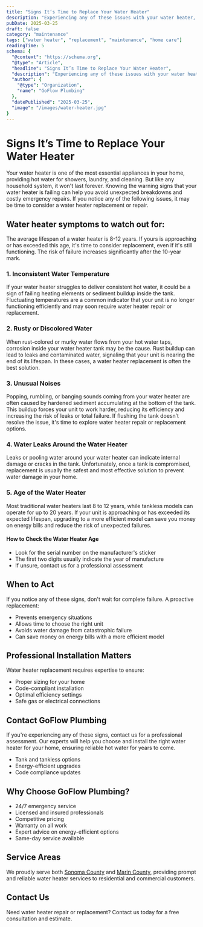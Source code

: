 ```yaml
---
title: "Signs It’s Time to Replace Your Water Heater"
description: "Experiencing any of these issues with your water heater, GoFlow Plumbing offers expert water heater repair and water heater replacement services to keep your home comfortable and safe."
pubDate: 2025-03-25
draft: false
category: "maintenance"
tags: ["water heater", "replacement", "maintenance", "home care"]
readingTime: 5
schema: {
  "@context": "https://schema.org",
  "@type": "Article",
  "headline": "Signs It’s Time to Replace Your Water Heater",
  "description": "Experiencing any of these issues with your water heater, GoFlow Plumbing offers expert water heater repair and water heater replacement services to keep your home comfortable and safe.",
  "author": {
    "@type": "Organization",
    "name": "GoFlow Plumbing"
  },
  "datePublished": "2025-03-25",
  "image": "/images/water-heater.jpg"
}
---
```


# Signs It’s Time to Replace Your Water Heater

Your water heater is one of the most essential appliances in your home, providing hot water for showers, laundry, and cleaning. But like any household system, it won't last forever. Knowing the warning signs that your water heater is failing can help you avoid unexpected breakdowns and costly emergency repairs. If you notice any of the following issues, it may be time to consider a water heater replacement or repair.

## Water heater symptoms to watch out for:

The average lifespan of a water heater is 8-12 years. If yours is approaching or has exceeded this age, it's time to consider replacement, even if it's still functioning. The risk of failure increases significantly after the 10-year mark.

### 1. Inconsistent Water Temperature
If your water heater struggles to deliver consistent hot water, it could be a sign of failing heating elements or sediment buildup inside the tank. Fluctuating temperatures are a common indicator that your unit is no longer functioning efficiently and may soon require water heater repair or replacement.

### 2. Rusty or Discolored Water
When rust-colored or murky water flows from your hot water taps, corrosion inside your water heater tank may be the cause. Rust buildup can lead to leaks and contaminated water, signaling that your unit is nearing the end of its lifespan. In these cases, a water heater replacement is often the best solution.

### 3. Unusual Noises
Popping, rumbling, or banging sounds coming from your water heater are often caused by hardened sediment accumulating at the bottom of the tank. This buildup forces your unit to work harder, reducing its efficiency and increasing the risk of leaks or total failure. If flushing the tank doesn’t resolve the issue, it's time to explore water heater repair or replacement options.

### 4. Water Leaks Around the Water Heater
Leaks or pooling water around your water heater can indicate internal damage or cracks in the tank. Unfortunately, once a tank is compromised, replacement is usually the safest and most effective solution to prevent water damage in your home.

### 5. Age of the Water Heater
Most traditional water heaters last 8 to 12 years, while tankless models can operate for up to 20 years. If your unit is approaching or has exceeded its expected lifespan, upgrading to a more efficient model can save you money on energy bills and reduce the risk of unexpected failures.

#### How to Check the Water Heater Age
- Look for the serial number on the manufacturer's sticker
- The first two digits usually indicate the year of manufacture
- If unsure, contact us for a professional assessment

## When to Act

If you notice any of these signs, don't wait for complete failure. A proactive replacement:
- Prevents emergency situations
- Allows time to choose the right unit
- Avoids water damage from catastrophic failure
- Can save money on energy bills with a more efficient model

## Professional Installation Matters

Water heater replacement requires expertise to ensure:
- Proper sizing for your home
- Code-compliant installation
- Optimal efficiency settings
- Safe gas or electrical connections

## Contact GoFlow Plumbing

If you're experiencing any of these signs, contact us for a professional assessment. Our experts will help you choose and install the right water heater for your home, ensuring reliable hot water for years to come.

- Tank and tankless options
- Energy-efficient upgrades
- Code compliance updates

## Why Choose GoFlow Plumbing?

- 24/7 emergency service
- Licensed and insured professionals
- Competitive pricing
- Warranty on all work
- Expert advice on energy-efficient options
- Same-day service available

## Service Areas

We proudly serve both [Sonoma County](/sonoma-county-plumbing) and [Marin County](/marin-county-plumbing), providing prompt and reliable water heater services to residential and commercial customers.

## Contact Us

Need water heater repair or replacement? Contact us today for a free consultation and estimate.
